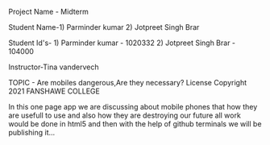 Project Name - Midterm 

Student Name-1) Parminder kumar
             2) Jotpreet Singh Brar

Student Id's- 1) Parminder kumar - 1020332
              2) Jotpreet Singh Brar - 104000

Instructor-Tina vandervech

TOPIC - Are mobiles dangerous,Are they necessary?
License Copyright 2021 FANSHAWE COLLEGE

In this one page app we are discussing about mobile phones that how they are usefull to use and also how they are destroying our future 
all work would be done in html5 and then with the help of github terminals we will be publishing it...
